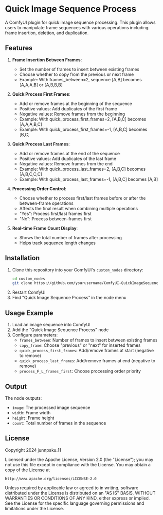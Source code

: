 # Quick Image Sequence Process

A ComfyUI plugin for quick image sequence processing. This plugin allows users to manipulate frame sequences with various operations including frame insertion, deletion, and duplication.

## Features

1. **Frame Insertion Between Frames**:
   - Set the number of frames to insert between existing frames
   - Choose whether to copy from the previous or next frame
   - Example: With frames_between=2, sequence [A,B] becomes [A,A,A,B] or [A,B,B,B]

2. **Quick Process First Frames**:
   - Add or remove frames at the beginning of the sequence
   - Positive values: Add duplicates of the first frame
   - Negative values: Remove frames from the beginning
   - Example: With quick_process_first_frames=2, [A,B,C] becomes [A,A,A,B,C]
   - Example: With quick_process_first_frames=-1, [A,B,C] becomes [B,C]

3. **Quick Process Last Frames**:
   - Add or remove frames at the end of the sequence
   - Positive values: Add duplicates of the last frame
   - Negative values: Remove frames from the end
   - Example: With quick_process_last_frames=2, [A,B,C] becomes [A,B,C,C,C]
   - Example: With quick_process_last_frames=-1, [A,B,C] becomes [A,B]

4. **Processing Order Control**:
   - Choose whether to process first/last frames before or after the between-frame operations
   - Affects the final result when combining multiple operations
   - "Yes": Process first/last frames first
   - "No": Process between-frames first

5. **Real-time Frame Count Display**:
   - Shows the total number of frames after processing
   - Helps track sequence length changes

## Installation

1. Clone this repository into your ComfyUI's `custom_nodes` directory:
   ```bash
   cd custom_nodes
   git clone https://github.com/yourusername/ComfyUI-QuickImageSequenceProcess.git
   ```
2. Restart ComfyUI
3. Find "Quick Image Sequence Process" in the node menu

## Usage Example

1. Load an image sequence into ComfyUI
2. Add the "Quick Image Sequence Process" node
3. Configure parameters:
   - `frames_between`: Number of frames to insert between existing frames
   - `copy_frame`: Choose "previous" or "next" for inserted frames
   - `quick_process_first_frames`: Add/remove frames at start (negative to remove)
   - `quick_process_last_frames`: Add/remove frames at end (negative to remove)
   - `process_F_L_frames_first`: Choose processing order priority

## Output

The node outputs:
- `image`: The processed image sequence
- `width`: Frame width
- `height`: Frame height
- `count`: Total number of frames in the sequence

## License

Copyright 2024 junnpaku_11

Licensed under the Apache License, Version 2.0 (the "License");
you may not use this file except in compliance with the License.
You may obtain a copy of the License at

    http://www.apache.org/licenses/LICENSE-2.0

Unless required by applicable law or agreed to in writing, software
distributed under the License is distributed on an "AS IS" BASIS,
WITHOUT WARRANTIES OR CONDITIONS OF ANY KIND, either express or implied.
See the License for the specific language governing permissions and
limitations under the License.

